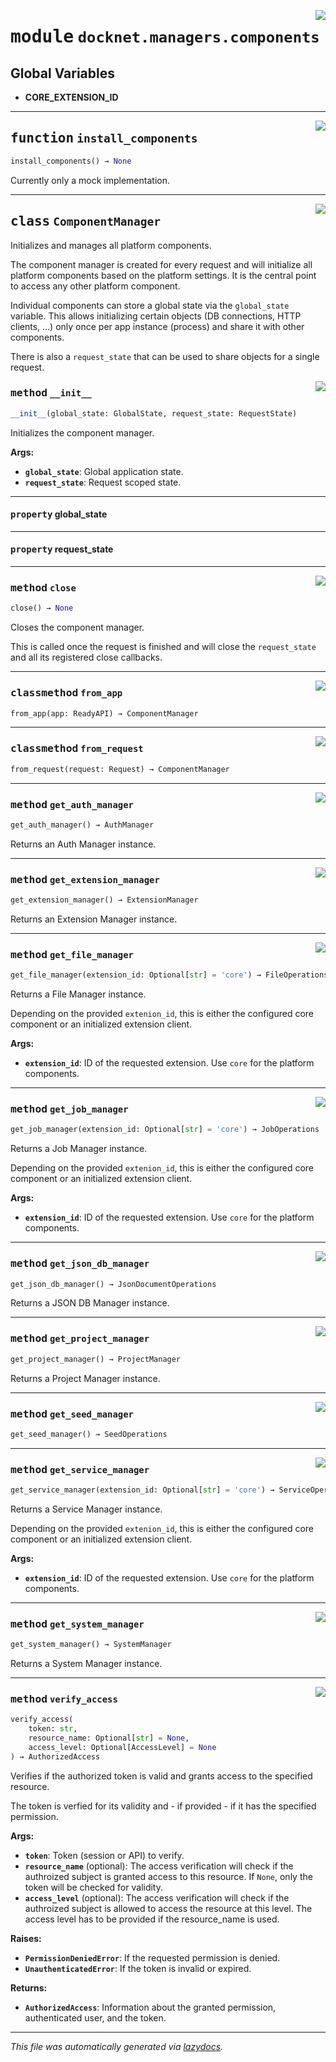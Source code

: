 <!-- markdownlint-disable -->

<a href="https://github.com/khulnasoft/docknet/blob/main/backend/src/docknet/managers/components.py#L0"><img align="right" style="float:right;" src="https://img.shields.io/badge/-source-cccccc?style=flat-square"></a>

# <kbd>module</kbd> `docknet.managers.components`




**Global Variables**
---------------
- **CORE_EXTENSION_ID**

---

<a href="https://github.com/khulnasoft/docknet/blob/main/backend/src/docknet/managers/components.py#L303"><img align="right" style="float:right;" src="https://img.shields.io/badge/-source-cccccc?style=flat-square"></a>

## <kbd>function</kbd> `install_components`

```python
install_components() → None
```

Currently only a mock implementation. 


---

<a href="https://github.com/khulnasoft/docknet/blob/main/backend/src/docknet/managers/components.py#L31"><img align="right" style="float:right;" src="https://img.shields.io/badge/-source-cccccc?style=flat-square"></a>

## <kbd>class</kbd> `ComponentManager`
Initializes and manages all platform components. 

The component manager is created for every request and will initialize all platform components based on the platform settings. It is the central point to access any other platform component. 

Individual components can store a global state via the `global_state` variable. This allows initializing certain objects (DB connections, HTTP clients, ...) only once per app instance (process) and share it with other components. 

There is also a `request_state` that can be used to share objects for a single request. 

<a href="https://github.com/khulnasoft/docknet/blob/main/backend/src/docknet/managers/components.py#L60"><img align="right" style="float:right;" src="https://img.shields.io/badge/-source-cccccc?style=flat-square"></a>

### <kbd>method</kbd> `__init__`

```python
__init__(global_state: GlobalState, request_state: RequestState)
```

Initializes the component manager. 



**Args:**
 
 - <b>`global_state`</b>:  Global application state. 
 - <b>`request_state`</b>:  Request scoped state. 


---

#### <kbd>property</kbd> global_state





---

#### <kbd>property</kbd> request_state







---

<a href="https://github.com/khulnasoft/docknet/blob/main/backend/src/docknet/managers/components.py#L92"><img align="right" style="float:right;" src="https://img.shields.io/badge/-source-cccccc?style=flat-square"></a>

### <kbd>method</kbd> `close`

```python
close() → None
```

Closes the component manager. 

This is called once the request is finished and will close the `request_state` and all its registered close callbacks. 

---

<a href="https://github.com/khulnasoft/docknet/blob/main/backend/src/docknet/managers/components.py#L53"><img align="right" style="float:right;" src="https://img.shields.io/badge/-source-cccccc?style=flat-square"></a>

### <kbd>classmethod</kbd> `from_app`

```python
from_app(app: ReadyAPI) → ComponentManager
```





---

<a href="https://github.com/khulnasoft/docknet/blob/main/backend/src/docknet/managers/components.py#L46"><img align="right" style="float:right;" src="https://img.shields.io/badge/-source-cccccc?style=flat-square"></a>

### <kbd>classmethod</kbd> `from_request`

```python
from_request(request: Request) → ComponentManager
```





---

<a href="https://github.com/khulnasoft/docknet/blob/main/backend/src/docknet/managers/components.py#L162"><img align="right" style="float:right;" src="https://img.shields.io/badge/-source-cccccc?style=flat-square"></a>

### <kbd>method</kbd> `get_auth_manager`

```python
get_auth_manager() → AuthManager
```

Returns an Auth Manager instance. 

---

<a href="https://github.com/khulnasoft/docknet/blob/main/backend/src/docknet/managers/components.py#L177"><img align="right" style="float:right;" src="https://img.shields.io/badge/-source-cccccc?style=flat-square"></a>

### <kbd>method</kbd> `get_extension_manager`

```python
get_extension_manager() → ExtensionManager
```

Returns an Extension Manager instance. 

---

<a href="https://github.com/khulnasoft/docknet/blob/main/backend/src/docknet/managers/components.py#L193"><img align="right" style="float:right;" src="https://img.shields.io/badge/-source-cccccc?style=flat-square"></a>

### <kbd>method</kbd> `get_file_manager`

```python
get_file_manager(extension_id: Optional[str] = 'core') → FileOperations
```

Returns a File Manager instance. 

Depending on the provided `extenion_id`, this is either the configured core component or an initialized extension client. 



**Args:**
 
 - <b>`extension_id`</b>:  ID of the requested extension. Use `core` for the platform components. 

---

<a href="https://github.com/khulnasoft/docknet/blob/main/backend/src/docknet/managers/components.py#L263"><img align="right" style="float:right;" src="https://img.shields.io/badge/-source-cccccc?style=flat-square"></a>

### <kbd>method</kbd> `get_job_manager`

```python
get_job_manager(extension_id: Optional[str] = 'core') → JobOperations
```

Returns a Job Manager instance. 

Depending on the provided `extenion_id`, this is either the configured core component or an initialized extension client. 



**Args:**
 
 - <b>`extension_id`</b>:  ID of the requested extension. Use `core` for the platform components. 

---

<a href="https://github.com/khulnasoft/docknet/blob/main/backend/src/docknet/managers/components.py#L183"><img align="right" style="float:right;" src="https://img.shields.io/badge/-source-cccccc?style=flat-square"></a>

### <kbd>method</kbd> `get_json_db_manager`

```python
get_json_db_manager() → JsonDocumentOperations
```

Returns a JSON DB Manager instance. 

---

<a href="https://github.com/khulnasoft/docknet/blob/main/backend/src/docknet/managers/components.py#L154"><img align="right" style="float:right;" src="https://img.shields.io/badge/-source-cccccc?style=flat-square"></a>

### <kbd>method</kbd> `get_project_manager`

```python
get_project_manager() → ProjectManager
```

Returns a Project Manager instance. 

---

<a href="https://github.com/khulnasoft/docknet/blob/main/backend/src/docknet/managers/components.py#L297"><img align="right" style="float:right;" src="https://img.shields.io/badge/-source-cccccc?style=flat-square"></a>

### <kbd>method</kbd> `get_seed_manager`

```python
get_seed_manager() → SeedOperations
```





---

<a href="https://github.com/khulnasoft/docknet/blob/main/backend/src/docknet/managers/components.py#L280"><img align="right" style="float:right;" src="https://img.shields.io/badge/-source-cccccc?style=flat-square"></a>

### <kbd>method</kbd> `get_service_manager`

```python
get_service_manager(extension_id: Optional[str] = 'core') → ServiceOperations
```

Returns a Service Manager instance. 

Depending on the provided `extenion_id`, this is either the configured core component or an initialized extension client. 



**Args:**
 
 - <b>`extension_id`</b>:  ID of the requested extension. Use `core` for the platform components. 

---

<a href="https://github.com/khulnasoft/docknet/blob/main/backend/src/docknet/managers/components.py#L169"><img align="right" style="float:right;" src="https://img.shields.io/badge/-source-cccccc?style=flat-square"></a>

### <kbd>method</kbd> `get_system_manager`

```python
get_system_manager() → SystemManager
```

Returns a System Manager instance. 

---

<a href="https://github.com/khulnasoft/docknet/blob/main/backend/src/docknet/managers/components.py#L109"><img align="right" style="float:right;" src="https://img.shields.io/badge/-source-cccccc?style=flat-square"></a>

### <kbd>method</kbd> `verify_access`

```python
verify_access(
    token: str,
    resource_name: Optional[str] = None,
    access_level: Optional[AccessLevel] = None
) → AuthorizedAccess
```

Verifies if the authorized token is valid and grants access to the specified resource. 

The token is verfied for its validity and - if provided - if it has the specified permission. 



**Args:**
 
 - <b>`token`</b>:  Token (session or API) to verify. 
 - <b>`resource_name`</b> (optional):  The access verification will check if the authroized subject is granted access to this resource.  If `None`, only the token will be checked for validity. 
 - <b>`access_level`</b> (optional):  The access verification will check if the authroized subject is allowed to access the resource at this level.  The access level has to be provided if the resource_name is used. 



**Raises:**
 
 - <b>`PermissionDeniedError`</b>:  If the requested permission is denied. 
 - <b>`UnauthenticatedError`</b>:  If the token is invalid or expired. 



**Returns:**
 
 - <b>`AuthorizedAccess`</b>:  Information about the granted permission, authenticated user, and the token. 




---

_This file was automatically generated via [lazydocs](https://github.com/khulnasoft/lazydocs)._
